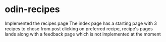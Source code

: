 # odin-recipes
Implemented the recipes page
The index page has a starting page with 3 recipes to chose from
post clicking on preferred recipe, recipe's pages lands along with a feedback page which is not implemented at the moment